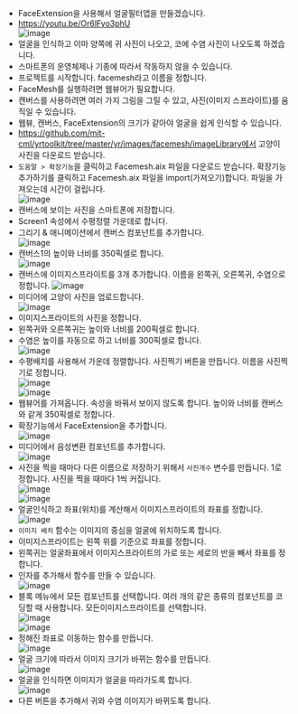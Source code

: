 * FaceExtension을 사용해서 얼굴필터앱을 만들겠습니다.
* https://youtu.be/Or6lFyo3phU   
![image](https://github.com/itple-sw/appinventer/assets/76088532/68c8b573-a8ad-40ee-b64d-c34c81bba936)
* 얼굴을 인식하고 이마 양쪽에 귀 사진이 나오고, 코에 수염 사진이 나오도록 하겠습니다.
* 스마트폰의 운영체제나 기종에 따라서 작동하지 않을 수 있습니다.
* 프로젝트를 시작합니다. facemesh라고 이름을 정합니다.
* FaceMesh를 실행하려면 웹뷰어가 필요합니다.
* 캔버스를 사용하려면 여러 가지 그림을 그릴 수 있고, 사진(이미지 스프라이트)를 움직일 수 있습니다.
* 웹뷰, 캔버스, FaceExtension의 크기가 같아야 얼굴을 쉽게 인식할 수 있습니다.
* https://github.com/mit-cml/yrtoolkit/tree/master/yr/images/facemesh/imageLibrary에서 고양이 사진을 다운로드 받습니다.
* ```도움말 > 확장기능```을 클릭하고 Facemesh.aix 파일을 다운로드 받습니다. 확장기능 추가하기를 클릭하고 Facemesh.aix 파일을 import(가져오기)합니다. 파일을 가져오는데 시간이 걸립니다.   
![image](https://github.com/itple-sw/appinventer/assets/76088532/c7a7edb8-528b-48e7-9b8d-61364d650302)
* 캔버스에 보이는 사진을 스마트폰에 저장합니다.
* Screen1 속성에서 수평정렬 가운데로 합니다.
* 그리기 & 애니메이션에서 캔버스 컴포넌트를 추가합니다.   
![image](https://github.com/itple-sw/appinventer/assets/76088532/5f13c688-7bb7-4f7a-abb6-07107cc375cd)
* 캔버스1의 높이와 너비를 350픽셀로 합니다.   
![image](https://github.com/itple-sw/appinventer/assets/76088532/0daea1dc-75b4-44e0-9caa-2acb90ac018f)
* 캔버스에 이미지스프라이트를 3개 추가합니다. 이름을 왼쪽귀, 오른쪽귀, 수염으로 정합니다.
![image](https://github.com/itple-sw/appinventer/assets/76088532/97859295-7429-46a1-b5e1-48c70e420bdd)
* 미디어에 고양이 사진을 업로드합니다.   
![image](https://github.com/itple-sw/appinventer/assets/76088532/a89016a3-f1bd-41ad-9746-62423497df50)
* 이미지스프라이트의 사진을 정합니다.
* 왼쪽귀와 오른쪽귀는 높이와 너비를 200픽셀로 합니다.
* 수염은 높이를 자동으로 하고 너비를 300픽셀로 합니다.   
![image](https://github.com/itple-sw/appinventer/assets/76088532/e6b1ee9b-7889-438f-9985-9ce9cd2542d6)
* 수평배치를 사용해서 가운데 정렬합니다. 사진찍기 버튼을 만듭니다. 이름을 사진찍기로 정합니다.   
![image](https://github.com/itple-sw/appinventer/assets/76088532/66624141-f6d9-4681-bc79-c11974086c67)   
![image](https://github.com/itple-sw/appinventer/assets/76088532/b9aac4a5-4de5-47e7-a277-72c97cf487eb)
* 웹뷰어를 가져옵니다. 속성을 바꿔서 보이지 않도록 합니다. 높이와 너비를 캔버스와 같게 350픽셀로 정합니다.
* 확장기능에서 FaceExtension을 추가합니다.   
![image](https://github.com/itple-sw/appinventer/assets/76088532/96168f1a-a05a-4b0d-97a4-8ae901052305)
* 미디어에서 음성변환 컴포넌트를 추가합니다.   
![image](https://github.com/itple-sw/appinventer/assets/76088532/9ef952f1-bc9a-4286-8dd0-2ede1671bfac)
* 사진을 찍을 때마다 다른 이름으로 저장하기 위해서 ```사진개수``` 변수를 만듭니다. 1로 정합니다. 사진을 찍을 때마다 1씩 커집니다.   
![image](https://github.com/itple-sw/appinventer/assets/76088532/c6198fdd-73ba-497d-b8a2-dbdc8112cd4a)   
![image](https://github.com/itple-sw/appinventer/assets/76088532/db0233aa-ca0d-4be2-9fcf-4496f3191c26)
* 얼굴인식하고 좌표(위치)를 계산해서 이미지스프라이트의 좌표를 정합니다.   
![image](https://github.com/itple-sw/appinventer/assets/76088532/8153052e-9df7-42b5-93e1-c6b35834d58a)
* ```이미지 배치``` 함수는 이미지의 중심을 얼굴에 위치하도록 합니다.
* 이미지스프라이트는 왼쪽 위를 기준으로 좌표를 정합니다.
* 왼쪽귀는 얼굴좌표에서 이미지스프라이트의 가로 또는 세로의 반을 빼서 좌표를 정합니다.
* 인자를 추가해서 함수를 만들 수 있습니다.   
![image](https://github.com/itple-sw/appinventer/assets/76088532/20b6ff55-5d16-497e-a8e3-0590b858c7d0)
* 블록 메뉴에서 모든 컴포넌트를 선택합니다. 여러 개의 같은 종류의 컴포넌트를 코딩할 때 사용합니다. 모든이미지스프라이트를 선택합니다.   
![image](https://github.com/itple-sw/appinventer/assets/76088532/d4661a83-6e15-422e-979f-0c7606f6a3d7)   
![image](https://github.com/itple-sw/appinventer/assets/76088532/a2c09d18-000e-4f2e-adfd-5b16c013290a)
* 정해진 좌표로 이동하는 함수를 만듭니다.   
![image](https://github.com/itple-sw/appinventer/assets/76088532/9b54eafe-4c9f-4f2f-bb48-0a85b659f15e)
* 얼굴 크기에 따라서 이미지 크기가 바뀌는 함수를 만듭니다.   
![image](https://github.com/itple-sw/appinventer/assets/76088532/5f90ca67-98c7-4125-a74c-0710bfae5d4a)
* 얼굴을 인식하면 이미지가 얼굴을 따라가도록 합니다.   
![image](https://github.com/itple-sw/appinventer/assets/76088532/fbb2bc8a-9012-442e-83d6-3fd6ed8e8b32)
* 다른 버튼을 추가해서 귀와 수염 이미지가 바뀌도록 합니다.
















